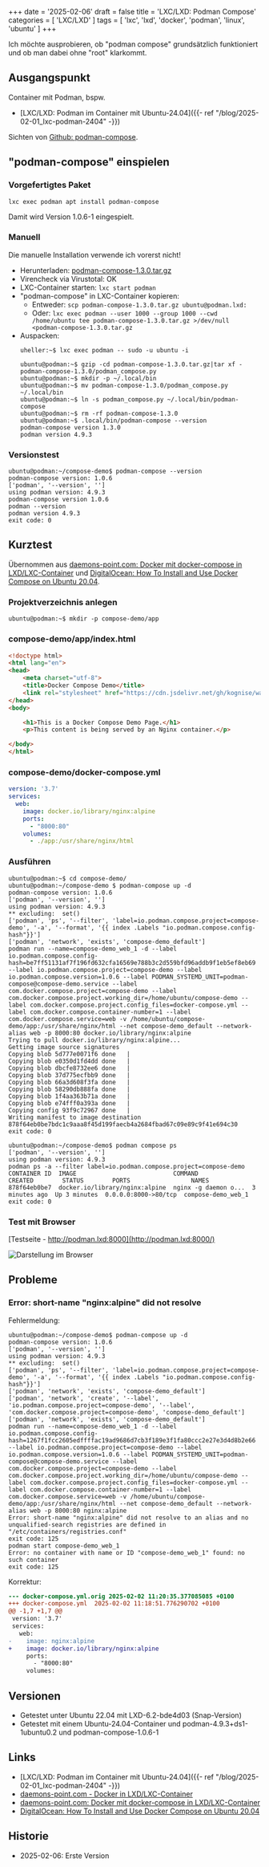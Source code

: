+++
date = '2025-02-06'
draft = false
title = 'LXC/LXD: Podman Compose'
categories = [ 'LXC/LXD' ]
tags = [ 'lxc', 'lxd', 'docker', 'podman', 'linux', 'ubuntu' ]
+++

<!--
LXC/LXD: Podman Compose
=======================
-->

Ich möchte ausprobieren, ob "podman compose"
grundsätzlich funktioniert und ob man dabei
ohne "root" klarkommt.

<!--more-->

Ausgangspunkt
-------------

Container mit Podman, bspw.

- [LXC/LXD: Podman im Container mit Ubuntu-24.04]({{- ref "/blog/2025-02-01_lxc-podman-2404" -}})

Sichten von [Github: podman-compose](https://github.com/containers/podman-compose).

"podman-compose" einspielen
---------------------------

### Vorgefertigtes Paket

```
lxc exec podman apt install podman-compose
```

Damit wird Version 1.0.6-1 eingespielt.

### Manuell

Die manuelle Installation verwende ich vorerst nicht!

- Herunterladen: [podman-compose-1.3.0.tar.gz](https://github.com/containers/podman-compose/archive/refs/tags/v1.3.0.tar.gz)
- Virencheck via Virustotal: OK
- LXC-Container starten: `lxc start podman`
- "podman-compose" in LXC-Container kopieren:
  - Entweder: `scp podman-compose-1.3.0.tar.gz ubuntu@podman.lxd:`
  - Oder: `lxc exec podman --user 1000 --group 1000 --cwd /home/ubuntu tee podman-compose-1.3.0.tar.gz >/dev/null <podman-compose-1.3.0.tar.gz`
- Auspacken:
  ```
  uheller:~$ lxc exec podman -- sudo -u ubuntu -i

  ubuntu@podman:~$ gzip -cd podman-compose-1.3.0.tar.gz|tar xf - podman-compose-1.3.0/podman_compose.py
  ubuntu@podman:~$ mkdir -p ~/.local/bin
  ubuntu@podman:~$ mv podman-compose-1.3.0/podman_compose.py ~/.local/bin
  ubuntu@podman:~$ ln -s podman_compose.py ~/.local/bin/podman-compose
  ubuntu@podman:~$ rm -rf podman-compose-1.3.0
  ubuntu@podman:~$ .local/bin/podman-compose --version
  podman-compose version 1.3.0
  podman version 4.9.3
  ```

### Versionstest

```
ubuntu@podman:~/compose-demo$ podman-compose --version
podman-compose version: 1.0.6
['podman', '--version', '']
using podman version: 4.9.3
podman-compose version 1.0.6
podman --version 
podman version 4.9.3
exit code: 0
```

Kurztest
--------

Übernommen aus [daemons-point.com: Docker mit docker-compose in LXD/LXC-Container](https://daemons-point.com/blog/2022/12/26/docker-compose-in-lxc-container/) und  [DigitalOcean: How To Install and Use Docker Compose on Ubuntu 20.04](https://www.digitalocean.com/community/tutorials/how-to-install-and-use-docker-compose-on-ubuntu-20-04).

### Projektverzeichnis anlegen

```
ubuntu@podman:~$ mkdir -p compose-demo/app
```

### compose-demo/app/index.html

```html
<!doctype html>
<html lang="en">
<head>
    <meta charset="utf-8">
    <title>Docker Compose Demo</title>
    <link rel="stylesheet" href="https://cdn.jsdelivr.net/gh/kognise/water.css@latest/dist/dark.min.css">
</head>
<body>

    <h1>This is a Docker Compose Demo Page.</h1>
    <p>This content is being served by an Nginx container.</p>

</body>
</html>
```

### compose-demo/docker-compose.yml

```yml
version: '3.7'
services:
  web:
    image: docker.io/library/nginx:alpine
    ports:
      - "8000:80"
    volumes:
      - ./app:/usr/share/nginx/html
```

### Ausführen

```
ubuntu@podman:~$ cd compose-demo/
ubuntu@podman:~/compose-demo $ podman-compose up -d
podman-compose version: 1.0.6
['podman', '--version', '']
using podman version: 4.9.3
** excluding:  set()
['podman', 'ps', '--filter', 'label=io.podman.compose.project=compose-demo', '-a', '--format', '{{ index .Labels "io.podman.compose.config-hash"}}']
['podman', 'network', 'exists', 'compose-demo_default']
podman run --name=compose-demo_web_1 -d --label io.podman.compose.config-hash=be7ff51131af7f196fd632cfa16569e788b3c2d559bfd96addb9f1eb5ef8eb69 --label io.podman.compose.project=compose-demo --label io.podman.compose.version=1.0.6 --label PODMAN_SYSTEMD_UNIT=podman-compose@compose-demo.service --label com.docker.compose.project=compose-demo --label com.docker.compose.project.working_dir=/home/ubuntu/compose-demo --label com.docker.compose.project.config_files=docker-compose.yml --label com.docker.compose.container-number=1 --label com.docker.compose.service=web -v /home/ubuntu/compose-demo/app:/usr/share/nginx/html --net compose-demo_default --network-alias web -p 8000:80 docker.io/library/nginx:alpine
Trying to pull docker.io/library/nginx:alpine...
Getting image source signatures
Copying blob 5d777e0071f6 done   | 
Copying blob e0350d1fd4dd done   | 
Copying blob dbcfe8732ee6 done   | 
Copying blob 37d775ecfbb9 done   | 
Copying blob 66a3d608f3fa done   | 
Copying blob 58290db888fa done   | 
Copying blob 1f4aa363b71a done   | 
Copying blob e74fff0a393a done   | 
Copying config 93f9c72967 done   | 
Writing manifest to image destination
878f64eb0be7bdc1c9aaa8f45d199faecb4a2684fbad67c09e89c9f41e694c30
exit code: 0

ubuntu@podman:~/compose-demo$ podman compose ps
['podman', '--version', '']
using podman version: 4.9.3
podman ps -a --filter label=io.podman.compose.project=compose-demo
CONTAINER ID  IMAGE                           COMMAND               CREATED        STATUS        PORTS                 NAMES
878f64eb0be7  docker.io/library/nginx:alpine  nginx -g daemon o...  3 minutes ago  Up 3 minutes  0.0.0.0:8000->80/tcp  compose-demo_web_1
exit code: 0
```

### Test mit Browser

[Testseite - http://podman.lxd:8000](http://podman.lxd:8000/)

![Darstellung im Browser](podman-compose-test-abgerissen.png)

Probleme
--------

### Error: short-name "nginx:alpine" did not resolve

Fehlermeldung:

```
ubuntu@podman:~/compose-demo$ podman-compose up -d
podman-compose version: 1.0.6
['podman', '--version', '']
using podman version: 4.9.3
** excluding:  set()
['podman', 'ps', '--filter', 'label=io.podman.compose.project=compose-demo', '-a', '--format', '{{ index .Labels "io.podman.compose.config-hash"}}']
['podman', 'network', 'exists', 'compose-demo_default']
['podman', 'network', 'create', '--label', 'io.podman.compose.project=compose-demo', '--label', 'com.docker.compose.project=compose-demo', 'compose-demo_default']
['podman', 'network', 'exists', 'compose-demo_default']
podman run --name=compose-demo_web_1 -d --label io.podman.compose.config-hash=1267f1fcc2605edffffac19ad9686d7cb3f189e3f1fa80ccc2e27e3d4d8b2e66 --label io.podman.compose.project=compose-demo --label io.podman.compose.version=1.0.6 --label PODMAN_SYSTEMD_UNIT=podman-compose@compose-demo.service --label com.docker.compose.project=compose-demo --label com.docker.compose.project.working_dir=/home/ubuntu/compose-demo --label com.docker.compose.project.config_files=docker-compose.yml --label com.docker.compose.container-number=1 --label com.docker.compose.service=web -v /home/ubuntu/compose-demo/app:/usr/share/nginx/html --net compose-demo_default --network-alias web -p 8000:80 nginx:alpine
Error: short-name "nginx:alpine" did not resolve to an alias and no unqualified-search registries are defined in "/etc/containers/registries.conf"
exit code: 125
podman start compose-demo_web_1
Error: no container with name or ID "compose-demo_web_1" found: no such container
exit code: 125
```

Korrektur:

```diff
--- docker-compose.yml.orig	2025-02-02 11:20:35.377085085 +0100
+++ docker-compose.yml	2025-02-02 11:18:51.776290702 +0100
@@ -1,7 +1,7 @@
 version: '3.7'
 services:
   web:
-    image: nginx:alpine
+    image: docker.io/library/nginx:alpine
     ports:
       - "8000:80"
     volumes:
```

Versionen
---------

- Getestet unter Ubuntu 22.04 mit LXD-6.2-bde4d03
  (Snap-Version)
- Getestet mit einem Ubuntu-24.04-Container
  und podman-4.9.3+ds1-1ubuntu0.2
  und podman-compose-1.0.6-1

Links
-----

- [LXC/LXD: Podman im Container mit Ubuntu-24.04]({{- ref "/blog/2025-02-01_lxc-podman-2404" -}})
- [daemons-point.com - Docker in LXD/LXC-Container](https://daemons-point.com/blog/2022/12/25/docker-in-lxc-container/)
- [daemons-point.com: Docker mit docker-compose in LXD/LXC-Container](https://daemons-point.com/blog/2022/12/26/docker-compose-in-lxc-container/)
- [DigitalOcean: How To Install and Use Docker Compose on Ubuntu 20.04](https://www.digitalocean.com/community/tutorials/how-to-install-and-use-docker-compose-on-ubuntu-20-04)

Historie
--------

- 2025-02-06: Erste Version
